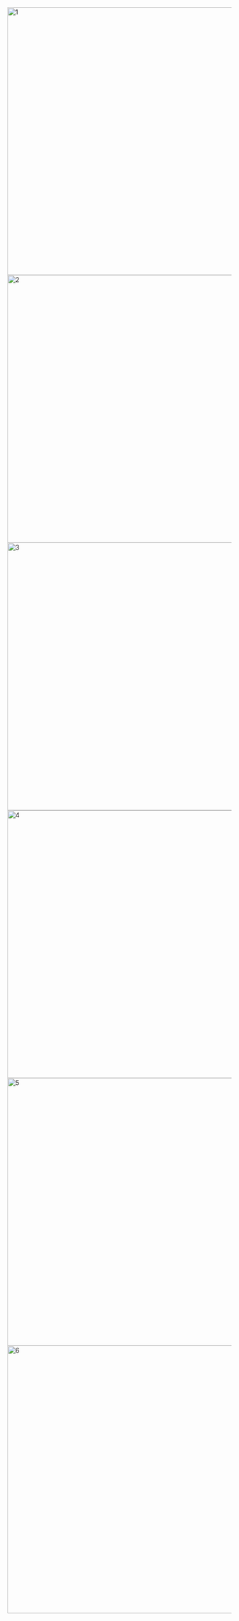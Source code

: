 
<img width="600" alt="1" src="https://github.com/kabuur/Media-HTML-CSS-Responsive-/assets/99600215/0e3ca888-66df-45d3-984a-0e3f924a9d55">
<img width="600" alt="2" src="https://github.com/kabuur/Media-HTML-CSS-Responsive-/assets/99600215/2fd3c52e-2e7d-45f1-bd19-4fa1f033aec1">
<img width="600" alt="3" src="https://github.com/kabuur/Media-HTML-CSS-Responsive-/assets/99600215/3e1d627d-70ad-40bb-bdde-fb5ce44915de">
<img width="600" alt="4" src="https://github.com/kabuur/Media-HTML-CSS-Responsive-/assets/99600215/8794618c-fe0b-4cbd-9bc4-2bb88b99629d">
<img width="600" alt="5" src="https://github.com/kabuur/Media-HTML-CSS-Responsive-/assets/99600215/722facf0-0b5e-46d1-9d31-40395a6715db">
<img width="600" alt="6" src="https://github.com/kabuur/Media-HTML-CSS-Responsive-/assets/99600215/07015a9e-79b9-4139-b826-f9f6c387be8e">
